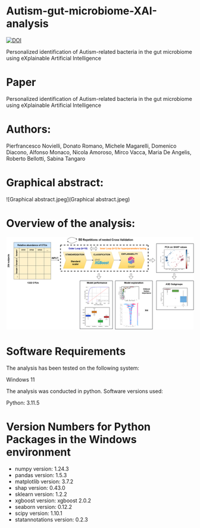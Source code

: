 # Autism-gut-microbiome-XAI-analysis
[![DOI](https://zenodo.org/badge/DOI/10.5281/zenodo.12826282.svg)](https://doi.org/10.5281/zenodo.12826282)

Personalized identification of Autism-related bacteria in the gut microbiome using eXplainable Artificial Intelligence

# Paper
Personalized identification of Autism-related bacteria in the gut microbiome using eXplainable Artificial Intelligence

# Authors:
Pierfrancesco Novielli, Donato Romano, Michele Magarelli, Domenico Diacono, Alfonso Monaco, Nicola Amoroso, Mirco Vacca, Maria De Angelis, Roberto Bellotti, Sabina Tangaro

# Graphical abstract:
![Graphical abstract.jpeg](Graphical abstract.jpeg)

# Overview of the analysis:
![flowchart](flowchart.png)


# Software Requirements
The analysis has been tested on the following system:

Windows 11

The analysis was conducted in python.
Software versions used:

Python: 3.11.5

# Version Numbers for Python Packages in the Windows environment


* numpy version: 1.24.3
* pandas version: 1.5.3
* matplotlib version: 3.7.2
* shap version: 0.43.0
* sklearn version: 1.2.2
* xgboost version: xgboost 2.0.2
* seaborn version: 0.12.2
* scipy version: 1.10.1
* statannotations version: 0.2.3
